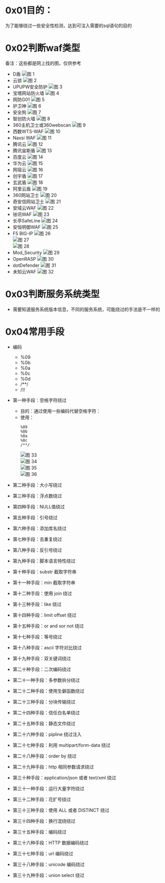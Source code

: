 # 0x01目的：
为了能够绕过一些安全性检测，达到可注入需要的sql语句的目的

# 0x02判断waf类型

备注：这些都是网上找的图，仅供参考

* D盾
![图 1](.images/sql%E6%B3%A8%E5%85%A5%E7%BB%95%E8%BF%87/IMG_20220201-163400458.png)  
* 云锁
![图 2](.images/sql%E6%B3%A8%E5%85%A5%E7%BB%95%E8%BF%87/IMG_20220201-163422486.png)  
* UPUPW安全防护
![图 3](.images/sql%E6%B3%A8%E5%85%A5%E7%BB%95%E8%BF%87/IMG_20220201-163447274.png)  
* 宝塔网站防火墙
![图 4](.images/sql%E6%B3%A8%E5%85%A5%E7%BB%95%E8%BF%87/IMG_20220201-163508486.png)  
* 网防G01
![图 5](.images/sql%E6%B3%A8%E5%85%A5%E7%BB%95%E8%BF%87/IMG_20220201-163539332.png)  
* 护卫神
![图 6](.images/sql%E6%B3%A8%E5%85%A5%E7%BB%95%E8%BF%87/IMG_20220201-163605086.png)  
* 安全狗
![图 7](.images/sql%E6%B3%A8%E5%85%A5%E7%BB%95%E8%BF%87/IMG_20220201-163635415.png)  
* 智创防火墙
![图 8](.images/sql%E6%B3%A8%E5%85%A5%E7%BB%95%E8%BF%87/IMG_20220201-163656982.png)  
* 360主机卫士或360webscan
![图 9](.images/sql%E6%B3%A8%E5%85%A5%E7%BB%95%E8%BF%87/IMG_20220201-163716433.png)  
* 西数WTS-WAF
![图 10](.images/sql%E6%B3%A8%E5%85%A5%E7%BB%95%E8%BF%87/IMG_20220201-163739412.png)  
* Naxsi WAF
![图 11](.images/sql%E6%B3%A8%E5%85%A5%E7%BB%95%E8%BF%87/IMG_20220201-163801219.png)  
* 腾讯云
![图 12](.images/sql%E6%B3%A8%E5%85%A5%E7%BB%95%E8%BF%87/IMG_20220201-163818528.png)  
* 腾讯宙斯盾
![图 13](.images/sql%E6%B3%A8%E5%85%A5%E7%BB%95%E8%BF%87/IMG_20220201-163845759.png)  
* 百度云
![图 14](.images/sql%E6%B3%A8%E5%85%A5%E7%BB%95%E8%BF%87/IMG_20220201-163914429.png)  
* 华为云
![图 15](.images/sql%E6%B3%A8%E5%85%A5%E7%BB%95%E8%BF%87/IMG_20220201-163931844.png)  
* 网宿云
![图 16](.images/sql%E6%B3%A8%E5%85%A5%E7%BB%95%E8%BF%87/IMG_20220201-163954250.png)  
* 创宇盾
![图 17](.images/sql%E6%B3%A8%E5%85%A5%E7%BB%95%E8%BF%87/IMG_20220201-164011839.png)  
* 玄武盾
![图 18](.images/sql%E6%B3%A8%E5%85%A5%E7%BB%95%E8%BF%87/IMG_20220201-164034647.png)  
* 阿里云盾
![图 19](.images/sql%E6%B3%A8%E5%85%A5%E7%BB%95%E8%BF%87/IMG_20220201-164101580.png)  
* 360网站卫士
![图 20](.images/sql%E6%B3%A8%E5%85%A5%E7%BB%95%E8%BF%87/IMG_20220201-164119082.png)  
* 奇安信网站卫士 
![图 21](.images/sql%E6%B3%A8%E5%85%A5%E7%BB%95%E8%BF%87/IMG_20220201-164141844.png)  
* 安域云WAF
![图 22](.images/sql%E6%B3%A8%E5%85%A5%E7%BB%95%E8%BF%87/IMG_20220201-164205649.png)  
*  铱讯WAF 
![图 23](.images/sql%E6%B3%A8%E5%85%A5%E7%BB%95%E8%BF%87/IMG_20220201-164225260.png)  
* 长亭SafeLine
![图 24](.images/sql%E6%B3%A8%E5%85%A5%E7%BB%95%E8%BF%87/IMG_20220201-164243915.png)  
* 安恒明御WAF
![图 25](.images/sql%E6%B3%A8%E5%85%A5%E7%BB%95%E8%BF%87/IMG_20220201-164305736.png)  
*  F5 BIG-IP
![图 26](.images/sql%E6%B3%A8%E5%85%A5%E7%BB%95%E8%BF%87/IMG_20220201-164327685.png)  
![图 27](.images/sql%E6%B3%A8%E5%85%A5%E7%BB%95%E8%BF%87/IMG_20220201-164344151.png)  
![图 28](.images/sql%E6%B3%A8%E5%85%A5%E7%BB%95%E8%BF%87/IMG_20220201-164357594.png)  
* Mod_Security
![图 29](.images/sql%E6%B3%A8%E5%85%A5%E7%BB%95%E8%BF%87/IMG_20220201-164422093.png)  
* OpenRASP
![图 30](.images/sql%E6%B3%A8%E5%85%A5%E7%BB%95%E8%BF%87/IMG_20220201-164442064.png)  
* dotDefender
![图 31](.images/sql%E6%B3%A8%E5%85%A5%E7%BB%95%E8%BF%87/IMG_20220201-164500387.png)  
* 未知云WAF
![图 32](.images/sql%E6%B3%A8%E5%85%A5%E7%BB%95%E8%BF%87/IMG_20220201-164518177.png)  

# 0x03判断服务系统类型
* 需要知道服务系统版本信息，不同的服务系统，可能绕过的手法是不一样的

# 0x04常用手段
* 编码
    * %09
    * %0b
    * %0a
    * %0c
    * %0d
    * /**/
    * /*!*/
* 第一种手段：空格字符绕过
    * 目的：通过使用一些编码代替空格字符：
    * 使用：
        ```
        %09 
        %0b
        %0a
        %0c
        /**/
        ```
        ![图 33](.images/sql%E6%B3%A8%E5%85%A5%E7%BB%95%E8%BF%87/IMG_20220201-180811456.png)  
        ![图 34](.images/sql%E6%B3%A8%E5%85%A5%E7%BB%95%E8%BF%87/IMG_20220201-180953534.png)  
        ![图 35](.images/sql%E6%B3%A8%E5%85%A5%E7%BB%95%E8%BF%87/IMG_20220201-181202257.png)  
        ![图 36](.images/sql%E6%B3%A8%E5%85%A5%E7%BB%95%E8%BF%87/IMG_20220201-181934426.png)  


* 第二种手段：大小写绕过




* 第三种手段：浮点数绕过



* 第四种手段：NULL值绕过


* 第五种手段：引号绕过


* 第六种手段：添加库名绕过


* 第七种手段：去重复绕过



* 第八种手段：反引号绕过


* 第九种手段：脚本语言特性绕过


* 第十种手段：substr 截取字符串


* 第十一种手段：min 截取字符串

* 第十二种手段：使用 join 绕过

* 第十三种手段：like 绕过

* 第十四种手段：limit offset 绕过


* 第十五种手段：or and xor not 绕过


* 第十七种手段：等号绕过


* 第十八种手段：ascii 字符对比绕过


* 第十九种手段：双关键词绕过

* 第二十种手段：二次编码绕过

* 第二十一种手段：多参数拆分绕过

* 第二十二种手段：使用生僻函数绕过

* 第二十三种手段：分块传输绕过

* 第二十四种手段：信任白名单绕过

* 第二十五种手段：静态文件绕过

* 第二十六种手段：pipline 绕过注入

* 第二十七种手段：利用 multipart/form-data 绕过

* 第二十八种手段：order by 绕过

* 第二十九种手段：http 相同参数请求绕过

* 第三十种手段：application/json 或者 text/xml 绕过

* 第三十一种手段：运行大量字符绕过

* 第三十二种手段：花扩号绕过

* 第三十三种手段：使用 ALL 或者 DISTINCT 绕过


* 第三十四种手段：换行混绕绕过


* 第三十五种手段：编码绕过


* 第三十六种手段：HTTP 数据编码绕过


* 第三十七种手段：url 编码绕过



* 第三十八种手段：unicode 编码绕过



* 第三十九种手段：union select 绕过